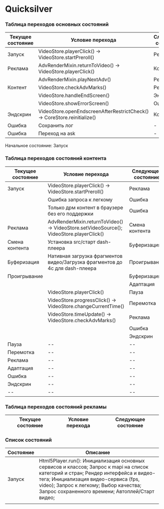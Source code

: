 # Quicksilver

### Таблица переходов основных состояний
|Текущее состояние|Условие перехода|Следующее состояние|
|--|--|--|
|Запуск|VideoStore.playerClick() -> VideoStore.startPreroll()|Реклама|
|Реклама|AdvRenderMixin.returnToVideo() -> VideoStore.playerClick()|Контент|
||AdvRenderMixin.playNextAdv()|Реклама|
|Контент|VideoStore.checkAdvMarks()|Реклама|
||VideoStore.handleEndScreen()|Эндскрин|
||VideoStore.showErrorScreen()|Ошибка|
|Эндскрин|VideoStore.openEndscreenAfterRestrictCheck() -> CoreStore.reinitialize()|Контент|
|Ошибка|Сохранить лог|-|
|Ошибка|Переход на ask|-|

Начальное состояние: Запуск

### Таблица переходов состояний контента
|Текущее состояние|Условие перехода|Следующее состояние|
|--|--|--|
|Запуск|VideoStore.playerClick() -> VideoStore.startPreroll()|Реклама|
||Ошибка запроса к легкому|Ошибка|
||Только дрм контент в браузере без его поддержки|Ошибка|
|Реклама|AdvRenderMixin.returnToVideo() -> VideoStore.setVideoSource(); VideoStore.playerClick()|Смена контента|
|Смена контента|Установка src/старт dash-плеера|Буферизация|
|Буферизация|Нативная загрузка фрагментов видео/Загрузка фрагментов до 4с для dash-плеера|Проигрывание|
|Проигрывание||Буферизация|
|||Адаптация|
||VideoStore.playerClick()|Пауза|
||VideoStore.progressClick() -> VideoStore.changeCurrentTime()|Перемотка|
||VideoStore.timeUpdate() -> VideoStore.checkAdvMarks()|Реклама|
|||Ошибка|
|||Эндскрин|
|Пауза|--|--|
|Перемотка|--|--|
|Реклама|--|--|
|Адаптация|--|--|
|Ошибка|--|--|
|Эндскрин|--|--|
|--|--|--|--|

### Таблица переходов состояний рекламы
|Текущее состояние|Условие перехода|Следующее состояние|
|--|--|--|

### Список состояний
|Состояние|Описание|
|-|-|
|Запуск|Html5Player.run(): Инициализация основных сервисов и классов; Запрос к mapi на список категорий и стран; Рендер интерфейса и видео-тега; Инициализация видео-сервиса (fps, video); Запрос к легкому; Выбор качества; Запрос сохраненного времени; Автоплей/Старт видео;|
|||


